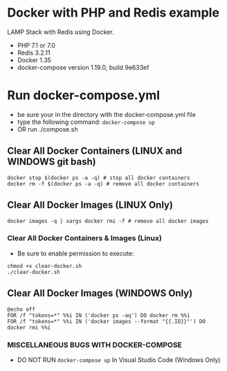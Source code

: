 # Docker with PHP and Redis example

LAMP Stack with Redis using Docker.
- PHP 7.1 or 7.0
- Redis 3.2.11
- Docker 1.35
- docker-compose version 1.19.0, build 9e633ef

# Run docker-compose.yml
- be sure your in the directory with the docker-compose.yml file
- type the following command: `docker-compose up`
- OR run ./compose.sh

## Clear All Docker Containers (LINUX and WINDOWS git bash)
```
docker stop $(docker ps -a -q) # stop all docker containers
docker rm -f $(docker ps -a -q) # remove all docker containers
```

## Clear All Docker Images (LINUX Only)
```
docker images -q | xargs docker rmi -f # remove all docker images
```

### Clear All Docker Containers & Images (Linux)
- Be sure to enable permission to execute:
```
chmod +x clear-docker.sh
./clear-docker.sh
```

## Clear All Docker Images (WINDOWS Only)
```
@echo off
FOR /f "tokens=*" %%i IN ('docker ps -aq') DO docker rm %%i
FOR /f "tokens=*" %%i IN ('docker images --format "{{.ID}}"') DO docker rmi %%i
```

### MISCELLANEOUS BUGS WITH DOCKER-COMPOSE 
- DO NOT RUN `docker-compose up` In Visual Studio Code (Windows Only)